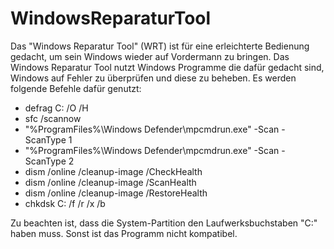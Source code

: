 # WindowsReparaturTool

Das "Windows Reparatur Tool" (WRT) ist für eine erleichterte Bedienung gedacht, um sein Windows wieder auf Vordermann zu bringen. Das Windows Reparatur Tool nutzt Windows Programme die dafür gedacht sind, Windows auf Fehler zu überprüfen und diese zu beheben. Es werden folgende Befehle dafür genutzt:
- defrag C: /O /H
- sfc /scannow
- "%ProgramFiles%\Windows Defender\mpcmdrun.exe" -Scan -ScanType 1
- "%ProgramFiles%\Windows Defender\mpcmdrun.exe" -Scan -ScanType 2
- dism /online /cleanup-image /CheckHealth
- dism /online /cleanup-image /ScanHealth
- dism /online /cleanup-image /RestoreHealth
- chkdsk C: /f /r /x /b

Zu beachten ist, dass die System-Partition den Laufwerksbuchstaben "C:" haben muss. Sonst ist das Programm nicht kompatibel.
